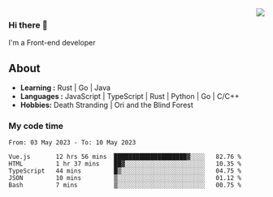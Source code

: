 <img align='right' src="https://github-readme-stats.vercel.app/api?username=strugglebak&show_icons=true">

### Hi there 👋

I'm a Front-end developer

## About

-  **Learning :** Rust | Go | Java
-  **Languages :** JavaScript | TypeScript | Rust | Python | Go | C/C++
-  **Hobbies:** Death Stranding | Ori and the Blind Forest

### My code time

<!--START_SECTION:waka-->

```text
From: 03 May 2023 - To: 10 May 2023

Vue.js       12 hrs 56 mins  ████████████████████▓░░░░   82.76 %
HTML         1 hr 37 mins    ██▓░░░░░░░░░░░░░░░░░░░░░░   10.35 %
TypeScript   44 mins         █▒░░░░░░░░░░░░░░░░░░░░░░░   04.75 %
JSON         10 mins         ▒░░░░░░░░░░░░░░░░░░░░░░░░   01.12 %
Bash         7 mins          ▒░░░░░░░░░░░░░░░░░░░░░░░░   00.75 %
```

<!--END_SECTION:waka-->
